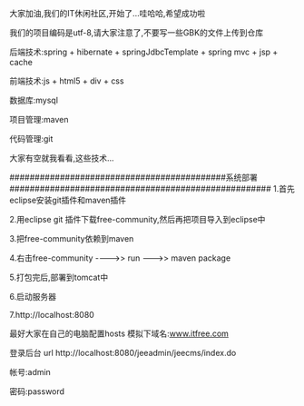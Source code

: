 大家加油,我们的IT休闲社区,开始了...哇哈哈,希望成功啦

我们的项目编码是utf-8,请大家注意了,不要写一些GBK的文件上传到仓库

后端技术:spring + hibernate + springJdbcTemplate + spring mvc + jsp + cache


前端技术:js + html5 + div + css

数据库:mysql


项目管理:maven

代码管理:git

大家有空就我看看,这些技术...

###########################################系统部署####################################################
1.首先eclipse安装git插件和maven插件

2.用eclipse git 插件下载free-community,然后再把项目导入到eclipse中

3.把free-community依赖到maven

4.右击free-community ---->> run --->> maven package

5.打包完后,部署到tomcat中

6.启动服务器

7.http://localhost:8080

最好大家在自己的电脑配置hosts 模拟下域名:www.itfree.com

登录后台 url http://localhost:8080/jeeadmin/jeecms/index.do

帐号:admin

密码:password

